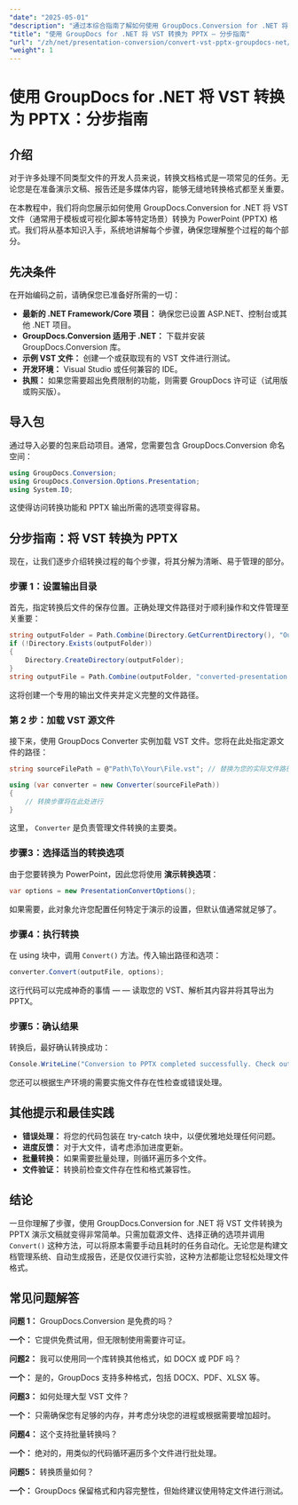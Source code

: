 ```yaml
---
"date": "2025-05-01"
"description": "通过本综合指南了解如何使用 GroupDocs.Conversion for .NET 将 VST 文件转换为 PowerPoint 演示文稿。"
"title": "使用 GroupDocs for .NET 将 VST 转换为 PPTX — 分步指南"
"url": "/zh/net/presentation-conversion/convert-vst-pptx-groupdocs-net/"
"weight": 1
---
```


# 使用 GroupDocs for .NET 将 VST 转换为 PPTX：分步指南

## 介绍

对于许多处理不同类型文件的开发人员来说，转换文档格式是一项常见的任务。无论您是在准备演示文稿、报告还是多媒体内容，能够无缝地转换格式都至关重要。  

在本教程中，我们将向您展示如何使用 GroupDocs.Conversion for .NET 将 VST 文件（通常用于模板或可视化脚本等特定场景）转换为 PowerPoint (PPTX) 格式。我们将从基本知识入手，系统地讲解每个步骤，确保您理解整个过程的每个部分。


## 先决条件

在开始编码之前，请确保您已准备好所需的一切：

- **最新的 .NET Framework/Core 项目：** 确保您已设置 ASP.NET、控制台或其他 .NET 项目。
- **GroupDocs.Conversion 适用于 .NET：** 下载并安装 GroupDocs.Conversion 库。
- **示例 VST 文件：** 创建一个或获取现有的 VST 文件进行测试。
- **开发环境：** Visual Studio 或任何兼容的 IDE。
- **执照：** 如果您需要超出免费限制的功能，则需要 GroupDocs 许可证（试用版或购买版）。


## 导入包

通过导入必要的包来启动项目。通常，您需要包含 GroupDocs.Conversion 命名空间：

```csharp
using GroupDocs.Conversion;
using GroupDocs.Conversion.Options.Presentation;
using System.IO;
```

这使得访问转换功能和 PPTX 输出所需的选项变得容易。


## 分步指南：将 VST 转换为 PPTX

现在，让我们逐步介绍转换过程的每个步骤，将其分解为清晰、易于管理的部分。


### **步骤 1：设置输出目录**

首先，指定转换后文件的保存位置。正确处理文件路径对于顺利操作和文件管理至关重要：

```csharp
string outputFolder = Path.Combine(Directory.GetCurrentDirectory(), "Output");
if (!Directory.Exists(outputFolder))
{
    Directory.CreateDirectory(outputFolder);
}
string outputFile = Path.Combine(outputFolder, "converted-presentation.pptx");
```

这将创建一个专用的输出文件夹并定义完整的文件路径。


### **第 2 步：加载 VST 源文件**

接下来，使用 GroupDocs Converter 实例加载 VST 文件。您将在此处指定源文件的路径：

```csharp
string sourceFilePath = @"Path\To\Your\File.vst"; // 替换为您的实际文件路径

using (var converter = new Converter(sourceFilePath))
{
    // 转换步骤将在此处进行
}
```

这里， `Converter` 是负责管理文件转换的主要类。


### **步骤3：选择适当的转换选项**

由于您要转换为 PowerPoint，因此您将使用 **演示转换选项**：

```csharp
var options = new PresentationConvertOptions();
```

如果需要，此对象允许您配置任何特定于演示的设置，但默认值通常就足够了。


### **步骤4：执行转换**

在 using 块中，调用 `Convert()` 方法。传入输出路径和选项：

```csharp
converter.Convert(outputFile, options);
```

这行代码可以完成神奇的事情 — — 读取您的 VST、解析其内容并将其导出为 PPTX。


### **步骤5：确认结果**

转换后，最好确认转换成功：

```csharp
Console.WriteLine("Conversion to PPTX completed successfully. Check output in {0}", outputFolder);
```

您还可以根据生产环境的需要实施文件存在性检查或错误处理。


## 其他提示和最佳实践

- **错误处理：** 将您的代码包装在 try-catch 块中，以便优雅地处理任何问题。
- **进度反馈：** 对于大文件，请考虑添加进度更新。
- **批量转换：** 如果需要批量处理，则循环遍历多个文件。
- **文件验证：** 转换前检查文件存在性和格式兼容性。


## 结论

一旦你理解了步骤，使用 GroupDocs.Conversion for .NET 将 VST 文件转换为 PPTX 演示文稿就变得非常简单。只需加载源文件、选择正确的选项并调用 `Convert()` 这种方法，可以将原本需要手动且耗时的任务自动化。无论您是构建文档管理系统、自动生成报告，还是仅仅进行实验，这种方法都能让您轻松处理文件格式。

## 常见问题解答

**问题 1：** GroupDocs.Conversion 是免费的吗？  

**一个：** 它提供免费试用，但无限制使用需要许可证。

**问题2：** 我可以使用同一个库转换其他格式，如 DOCX 或 PDF 吗？  

**一个：** 是的，GroupDocs 支持多种格式，包括 DOCX、PDF、XLSX 等。

**问题3：** 如何处理大型 VST 文件？  

**一个：** 只需确保您有足够的内存，并考虑分块您的进程或根据需要增加超时。

**问题4：** 这个支持批量转换吗？  

**一个：** 绝对的，用类似的代码循环遍历多个文件进行批处理。

**问题5：** 转换质量如何？  

**一个：** GroupDocs 保留格式和内容完整性，但始终建议使用特定文件进行测试。